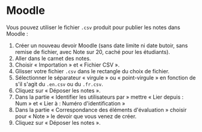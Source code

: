 # Moodle

Vous pouvez utiliser le fichier `.csv` produit pour publier les notes dans Moodle :

1. Créer un nouveau devoir Moodle (sans date limite ni date butoir, sans remise de fichier, avec Note sur 20, caché pour les étudiants).
1. Aller dans le carnet des notes.
1. Choisir « Importation » et « Fichier CSV ».
1. Glisser votre fichier `.csv` dans le rectangle du choix de fichier.
1. Sélectionner le séparateur « virgule » ou « point-virgule » en fonction de s'il s'agit du `.en.csv` ou du `.fr.csv`.
1. Cliquez sur « Déposer les notes ».
1. Dans la partie « Identifier les utilisateurs par » mettre « Lier depuis : Num » et « Lier à : Numéro d'identification »
1. Dans la partie « Correspondance des éléments d'évaluation » choisir pour « Note » le devoir que vous venez de créer.
1. Cliquez sur « Déposer les notes ».
